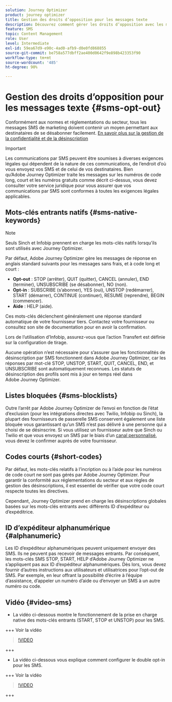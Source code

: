 ```yaml
---
solution: Journey Optimizer
product: journey optimizer
title: Gestion des droits d’opposition pour les messages texte
description: Découvrez comment gérer les droits d’opposition avec les messages SMS/MMS.
feature: SMS
topic: Content Management
role: User
level: Intermediate
exl-id: 59ea67d9-e90c-4ad0-afb9-d0e0fd868855
source-git-commit: be758a577dbff2ae400d0642f9e898b423353f90
workflow-type: tm+mt
source-wordcount: '485'
ht-degree: 90%

---
```


# Gestion des droits d’opposition pour les messages texte {#sms-opt-out}

Conformément aux normes et réglementations du secteur, tous les messages SMS de marketing doivent contenir un moyen permettant aux destinataires de se désabonner facilement. [En savoir plus sur la gestion de la confidentialité et de la désinscription](../privacy/opt-out.md)

>[!IMPORTANT]
>
>Les communications par SMS peuvent être soumises à diverses exigences légales qui dépendent de la nature de ces communications, de l’endroit d’où vous envoyez vos SMS et de celui de vos destinataires. Bien qu’Adobe Journey Optimizer traite les messages sur les numéros de code long, court et les numéros gratuits comme décrit ci-dessus, vous devez consulter votre service juridique pour vous assurer que vos communications par SMS sont conformes à toutes les exigences légales applicables.
>

## Mots-clés entrants natifs {#sms-native-keywords}

>[!NOTE]
>
> Seuls Sinch et Infobip prennent en charge les mots-clés natifs lorsqu’ils sont utilisés avec Journey Optimizer.

Par défaut, Adobe Journey Optimizer gère les messages de réponse en anglais standard suivants pour les messages sans frais, et à code long et court :

* **Opt-out** : STOP (arrêter), QUIT (quitter), CANCEL (annuler), END (terminer), UNSUBSCRIBE (se désabonner), NO (non).
* **Opt-in** : SUBSCRIBE (s’abonner), YES (oui), UNSTOP (redémarrer), START (démarrer), CONTINUE (continuer), RESUME (reprendre), BEGIN (commencer).
* **Aide** : HELP (aide).

Ces mots-clés déclenchent généralement une réponse standard automatique de votre fournisseur tiers. Contactez votre fournisseur ou consultez son site de documentation pour en avoir la confirmation.

Lors de l’utilisation d’Infobip, assurez-vous que l’action Transfert est définie sur la configuration de tirage.

Aucune opération n’est nécessaire pour s’assurer que les fonctionnalités de désinscription par SMS fonctionnent dans Adobe Journey Optimizer, car les réponses par mot-clé STOP, UNSTOP, START, QUIT, CANCEL, END, et UNSUBSCRIBE sont automatiquement reconnues. Les statuts de désinscription des profils sont mis à jour en temps réel dans Adobe Journey Optimizer.


## Listes bloquées {#sms-blocklists}

Outre l’arrêt par Adobe Journey Optimizer de l’envoi en fonction de l’état d’exclusion (pour les intégrations directes avec Twilio, Infobip ou Sinch), la plupart des fournisseurs de passerelle SMS conservent également une liste bloquée vous garantissant qu’un SMS n’est pas délivré à une personne qui a choisi de se désinscrire. Si vous utilisez un fournisseur autre que Sinch ou Twilio et que vous envoyez un SMS par le biais d’un [canal personnalisé](../building-journeys/using-custom-actions.md), vous devez le confirmer auprès de votre fournisseur.


## Codes courts {#short-codes}

Par défaut, les mots-clés relatifs à l’incription ou à l’aide pour les numéros de code court ne sont pas gérés par Adobe Journey Optimizer. Pour garantir la conformité aux réglementations du secteur et aux règles de gestion des désinscriptions, il est essentiel de vérifier que votre code court respecte toutes les directives.

Cependant, Journey Optimizer prend en charge les désinscriptions globales basées sur les mots-clés entrants avec différents ID d’expéditeur ou d’expéditrice.

## ID d’expéditeur alphanumérique {#alphanumeric}

Les ID d’expéditeur alphanumériques peuvent uniquement envoyer des SMS. Ils ne peuvent pas recevoir de messages entrants. Par conséquent, les mots-clés SMS STOP, START, HELP d’Adobe Journey Optimizer ne s’appliquent pas aux ID d’expéditeur alphanumériques. Dès lors, vous devez fournir d’autres instructions aux utilisateurs et utilisatrices pour l’opt-out de SMS. Par exemple, en leur offrant la possibilité d’écrire à l’équipe d’assistance, d’appeler un numéro d’aide ou d’envoyer un SMS à un autre numéro ou code.

## Vidéo {#video-sms}

* La vidéo ci-dessous montre le fonctionnement de la prise en charge native des mots-clés entrants (START, STOP et UNSTOP) pour les SMS.

+++ Voir la vidéo

  >[!VIDEO](https://video.tv.adobe.com/v/344026?quality=12)

+++

* La vidéo ci-dessous vous explique comment configurer le double opt-in pour les SMS.

+++ Voir la vidéo

  >[!VIDEO](https://video.tv.adobe.com/v/3427129/?learn=on)

+++
